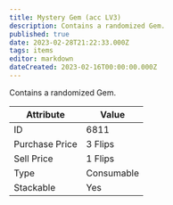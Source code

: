 ```yaml
---
title: Mystery Gem (acc LV3)
description: Contains a randomized Gem.
published: true
date: 2023-02-28T21:22:33.000Z
tags: items
editor: markdown
dateCreated: 2023-02-16T00:00:00.000Z
---
```


Contains a randomized Gem.

|Attribute|Value|
|-|-|
|ID|6811|
|Purchase Price|3 Flips|
|Sell Price|1 Flips|
|Type|Consumable|
|Stackable|Yes|

